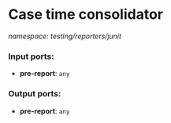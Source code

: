 # Case time consolidator

_namespace: testing/reporters/junit_

### Input ports:

* __pre-report__: ` any `

### Output ports:

* __pre-report__: ` any `

